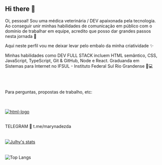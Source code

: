 ## Hi there 👋

Oi, pessoal! Sou uma médica veterinária / DEV apaixonada pela tecnologia. Ao conseguir unir minhas habilidades de comunicação em público com o domínio de trabalhar em equipe, acredito que posso dar grandes passos nesta jornada :rocket:

Aqui neste perfil vou me deixar levar pelo embalo da minha criatividade :sparkles:

Minhas habilidades como DEV FULL STACK incluem HTML semântico, CSS, JavaScript, TypeScript, Git & GitHub, Node e React.
Graduanda em Sistemas para Internet no IFSUL - Instituto Federal Sul Rio Grandense :pencil::computer:


<br>
<br>

Para perguntas, propostas de trabalho, etc:
<br>
<br>
<br>

<a href="https://www.linkedin.com/in/julhy-alves-0b852629a"><img src="https://img.shields.io/badge/LinkedIn-0077B5?style=for-the-badge&logo=linkedin&logoColor=white" alt="html-logo"/></a>
<br>
<br>

TELEGRAM :iphone:  t.me/marynadezda
<br>
<br>
<br>
[![Julhy's stats](https://github-readme-stats.vercel.app/api?username=marynadezda)](https://github.com/anuraghazra/github-readme-stats)
<br>
<br>
<br>
![Top Langs](https://github-readme-stats.vercel.app/api/top-langs/?username=marynadezda&size_weight=0.5&count_weight=0.5)





